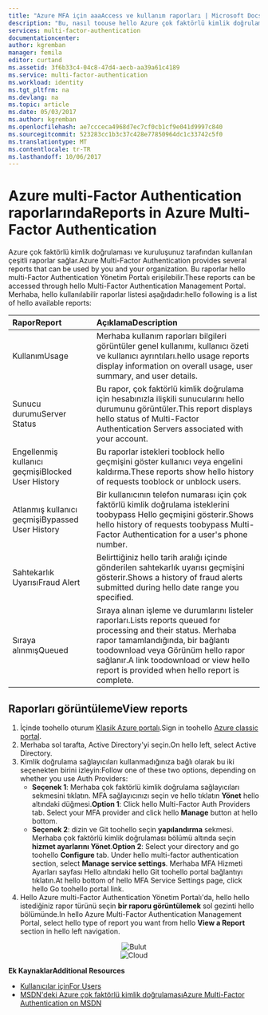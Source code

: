 ```yaml
---
title: "Azure MFA için aaaAccess ve kullanım raporları | Microsoft Docs"
description: "Bu, nasıl toouse hello Azure çok faktörlü kimlik doğrulama özelliği - raporları açıklar."
services: multi-factor-authentication
documentationcenter: 
author: kgremban
manager: femila
editor: curtand
ms.assetid: 3f6b33c4-04c8-47d4-aecb-aa39a61c4189
ms.service: multi-factor-authentication
ms.workload: identity
ms.tgt_pltfrm: na
ms.devlang: na
ms.topic: article
ms.date: 05/03/2017
ms.author: kgremban
ms.openlocfilehash: ae7ccceca4968d7ec7cf0cb1cf9e041d9997c840
ms.sourcegitcommit: 523283cc1b3c37c428e77850964dc1c33742c5f0
ms.translationtype: MT
ms.contentlocale: tr-TR
ms.lasthandoff: 10/06/2017
---
```

# <a name="reports-in-azure-multi-factor-authentication"></a><span data-ttu-id="56285-103">Azure multi-Factor Authentication raporlarında</span><span class="sxs-lookup"><span data-stu-id="56285-103">Reports in Azure Multi-Factor Authentication</span></span>
<span data-ttu-id="56285-104">Azure çok faktörlü kimlik doğrulaması ve kuruluşunuz tarafından kullanılan çeşitli raporlar sağlar.</span><span class="sxs-lookup"><span data-stu-id="56285-104">Azure Multi-Factor Authentication provides several reports that can be used by you and your organization.</span></span> <span data-ttu-id="56285-105">Bu raporlar hello multi-Factor Authentication Yönetim Portalı erişilebilir.</span><span class="sxs-lookup"><span data-stu-id="56285-105">These reports can be accessed through hello Multi-Factor Authentication Management Portal.</span></span> <span data-ttu-id="56285-106">Merhaba, hello kullanılabilir raporlar listesi aşağıdadır:</span><span class="sxs-lookup"><span data-stu-id="56285-106">hello following is a list of hello available reports:</span></span>

| <span data-ttu-id="56285-107">Rapor</span><span class="sxs-lookup"><span data-stu-id="56285-107">Report</span></span> | <span data-ttu-id="56285-108">Açıklama</span><span class="sxs-lookup"><span data-stu-id="56285-108">Description</span></span> |
|:--- |:--- |
| <span data-ttu-id="56285-109">Kullanım</span><span class="sxs-lookup"><span data-stu-id="56285-109">Usage</span></span> |<span data-ttu-id="56285-110">Merhaba kullanım raporları bilgileri görüntüler genel kullanımı, kullanıcı özeti ve kullanıcı ayrıntıları.</span><span class="sxs-lookup"><span data-stu-id="56285-110">hello usage reports display information on overall usage, user summary, and user details.</span></span> |
| <span data-ttu-id="56285-111">Sunucu durumu</span><span class="sxs-lookup"><span data-stu-id="56285-111">Server Status</span></span> |<span data-ttu-id="56285-112">Bu rapor, çok faktörlü kimlik doğrulama için hesabınızla ilişkili sunucularını hello durumunu görüntüler.</span><span class="sxs-lookup"><span data-stu-id="56285-112">This report displays hello status of Multi-Factor Authentication Servers associated with your account.</span></span> |
| <span data-ttu-id="56285-113">Engellenmiş kullanıcı geçmişi</span><span class="sxs-lookup"><span data-stu-id="56285-113">Blocked User History</span></span> |<span data-ttu-id="56285-114">Bu raporlar istekleri tooblock hello geçmişini göster kullanıcı veya engelini kaldırma.</span><span class="sxs-lookup"><span data-stu-id="56285-114">These reports show hello history of requests tooblock or unblock users.</span></span> |
| <span data-ttu-id="56285-115">Atlanmış kullanıcı geçmişi</span><span class="sxs-lookup"><span data-stu-id="56285-115">Bypassed User History</span></span> |<span data-ttu-id="56285-116">Bir kullanıcının telefon numarası için çok faktörlü kimlik doğrulama isteklerini toobypass Hello geçmişini gösterir.</span><span class="sxs-lookup"><span data-stu-id="56285-116">Shows hello history of requests toobypass Multi-Factor Authentication for a user's phone number.</span></span> |
| <span data-ttu-id="56285-117">Sahtekarlık Uyarısı</span><span class="sxs-lookup"><span data-stu-id="56285-117">Fraud Alert</span></span> |<span data-ttu-id="56285-118">Belirttiğiniz hello tarih aralığı içinde gönderilen sahtekarlık uyarısı geçmişini gösterir.</span><span class="sxs-lookup"><span data-stu-id="56285-118">Shows a history of fraud alerts submitted during hello date range you specified.</span></span> |
| <span data-ttu-id="56285-119">Sıraya alınmış</span><span class="sxs-lookup"><span data-stu-id="56285-119">Queued</span></span> |<span data-ttu-id="56285-120">Sıraya alınan işleme ve durumlarını listeler raporları.</span><span class="sxs-lookup"><span data-stu-id="56285-120">Lists reports queued for processing and their status.</span></span> <span data-ttu-id="56285-121">Merhaba rapor tamamlandığında, bir bağlantı toodownload veya Görünüm hello rapor sağlanır.</span><span class="sxs-lookup"><span data-stu-id="56285-121">A link toodownload or view hello report is provided when hello report is complete.</span></span> |

## <a name="view-reports"></a><span data-ttu-id="56285-122">Raporları görüntüleme</span><span class="sxs-lookup"><span data-stu-id="56285-122">View reports</span></span>
1. <span data-ttu-id="56285-123">İçinde toohello oturum [Klasik Azure portalı](https://manage.windowsazure.com).</span><span class="sxs-lookup"><span data-stu-id="56285-123">Sign in toohello [Azure classic portal](https://manage.windowsazure.com).</span></span>
2. <span data-ttu-id="56285-124">Merhaba sol tarafta, Active Directory'yi seçin.</span><span class="sxs-lookup"><span data-stu-id="56285-124">On hello left, select Active Directory.</span></span>
3. <span data-ttu-id="56285-125">Kimlik doğrulama sağlayıcıları kullanmadığınıza bağlı olarak bu iki seçenekten birini izleyin:</span><span class="sxs-lookup"><span data-stu-id="56285-125">Follow one of these two options, depending on whether you use Auth Providers:</span></span>
   * <span data-ttu-id="56285-126">**Seçenek 1**: Merhaba çok faktörlü kimlik doğrulama sağlayıcıları sekmesini tıklatın. MFA sağlayıcınızı seçin ve hello tıklatın **Yönet** hello altındaki düğmesi.</span><span class="sxs-lookup"><span data-stu-id="56285-126">**Option 1**: Click hello Multi-Factor Auth Providers tab. Select your MFA provider and click hello **Manage** button at hello bottom.</span></span>
   * <span data-ttu-id="56285-127">**Seçenek 2**: dizin ve Git toohello seçin **yapılandırma** sekmesi. Merhaba çok faktörlü kimlik doğrulaması bölümü altında seçin **hizmet ayarlarını Yönet**.</span><span class="sxs-lookup"><span data-stu-id="56285-127">**Option 2**: Select your directory and go toohello **Configure** tab. Under hello multi-factor authentication section, select **Manage service settings**.</span></span> <span data-ttu-id="56285-128">Merhaba MFA Hizmeti Ayarları sayfası Hello altındaki hello Git toohello portal bağlantıyı tıklatın.</span><span class="sxs-lookup"><span data-stu-id="56285-128">At hello bottom of hello MFA Service Settings page, click hello Go toohello portal link.</span></span>
4. <span data-ttu-id="56285-129">Hello Azure multi-Factor Authentication Yönetim Portalı'da, hello hello istediğiniz rapor türünü seçin **bir raporu görüntülemek** sol gezinti hello bölümünde.</span><span class="sxs-lookup"><span data-stu-id="56285-129">In hello Azure Multi-Factor Authentication Management Portal, select hello type of report you want from hello **View a Report** section in hello left navigation.</span></span>

<span data-ttu-id="56285-130"><center>![Bulut](./media/multi-factor-authentication-manage-reports/report.png)</center></span><span class="sxs-lookup"><span data-stu-id="56285-130"><center>![Cloud](./media/multi-factor-authentication-manage-reports/report.png)</center></span></span>


<span data-ttu-id="56285-131">**Ek Kaynaklar**</span><span class="sxs-lookup"><span data-stu-id="56285-131">**Additional Resources**</span></span>

* [<span data-ttu-id="56285-132">Kullanıcılar için</span><span class="sxs-lookup"><span data-stu-id="56285-132">For Users</span></span>](end-user/multi-factor-authentication-end-user.md)
* [<span data-ttu-id="56285-133">MSDN'deki Azure çok faktörlü kimlik doğrulaması</span><span class="sxs-lookup"><span data-stu-id="56285-133">Azure Multi-Factor Authentication on MSDN</span></span>](https://msdn.microsoft.com/library/azure/dn249471.aspx)
